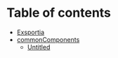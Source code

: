 # Table of contents

* [Exsportia](README.md)
* [commonComponents](commoncomponents/README.md)
  * [Untitled](commoncomponents/untitled.md)

